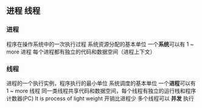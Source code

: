 ##  进程 线程
###   进程 
程序在操作系统中的一次执行过程 
系统资源分配的基本单位 
一个**系统**可以有 1 ~ more 进程 
每个进程都有独立的代码和数据空间（进程上下文）


###   线程 
进程的一个执行实例，程序执行的最小单位 
系统调度的基本单位 
一个**进程**可以有 1 ~ more 线程 
同一类线程共享代码和数据空间，每个线程有独立的运行栈和程序计数器(PC)
It is process of light weight 
开销比进程少
多个线程可以 **并发** 执行 
